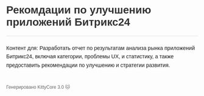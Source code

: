 <!DOCTYPE html>
<html lang="ru">
<head>
    <meta charset="UTF-8">
    <meta name="viewport" content="width=device-width, initial-scale=1.0">
    <title>Рекомдации по улучшению приложений Битрикс24</title>
    <style>
        body { font-family: Arial, sans-serif; margin: 40px; }
        .header { color: #333; border-bottom: 2px solid #eee; }
        .content { margin-top: 20px; line-height: 1.6; }
        .footer { margin-top: 40px; color: #666; font-size: 12px; }
    </style>
</head>
<body>
    <div class="header">
        <h1>Рекомдации по улучшению приложений Битрикс24</h1>
    </div>
    <div class="content">
        <p>Контент для: Разработать отчет по результатам анализа рынка приложений Битрикс24, включая категории, проблемы UX, и статистику, а также предоставить рекомендации по улучшению и стратегии развития.</p>
    </div>
    <div class="footer">
        Генерировано KittyCore 3.0 🐱
    </div>
</body>
</html>
